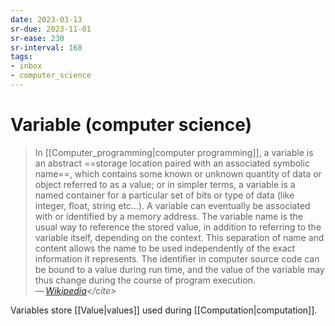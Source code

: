 ```yaml
---
date: 2023-03-13
sr-due: 2023-11-01
sr-ease: 230
sr-interval: 168
tags:
- inbox
- computer_science
---
```


# Variable (computer science)

> In [[Computer_programming|computer programming]], a variable is an abstract
> ==storage location paired with an associated symbolic name==, which contains
> some known or unknown quantity of data or object referred to as a value; or in
> simpler terms, a variable is a named container for a particular set of bits or
> type of data (like integer, float, string etc...). A variable can eventually
> be associated with or identified by a memory address. The variable name is the
> usual way to reference the stored value, in addition to referring to the
> variable itself, depending on the context. This separation of name and content
> allows the name to be used independently of the exact information it
> represents. The identifier in computer source code can be bound to a value
> during run time, and the value of the variable may thus change during the
> course of program execution.\
> — <cite>[Wikipedia](https://en.wikipedia.org/wiki/Variable_\(computer_science\))</cite>

Variables store [[Value|values]] used during [[Computation|computation]].
